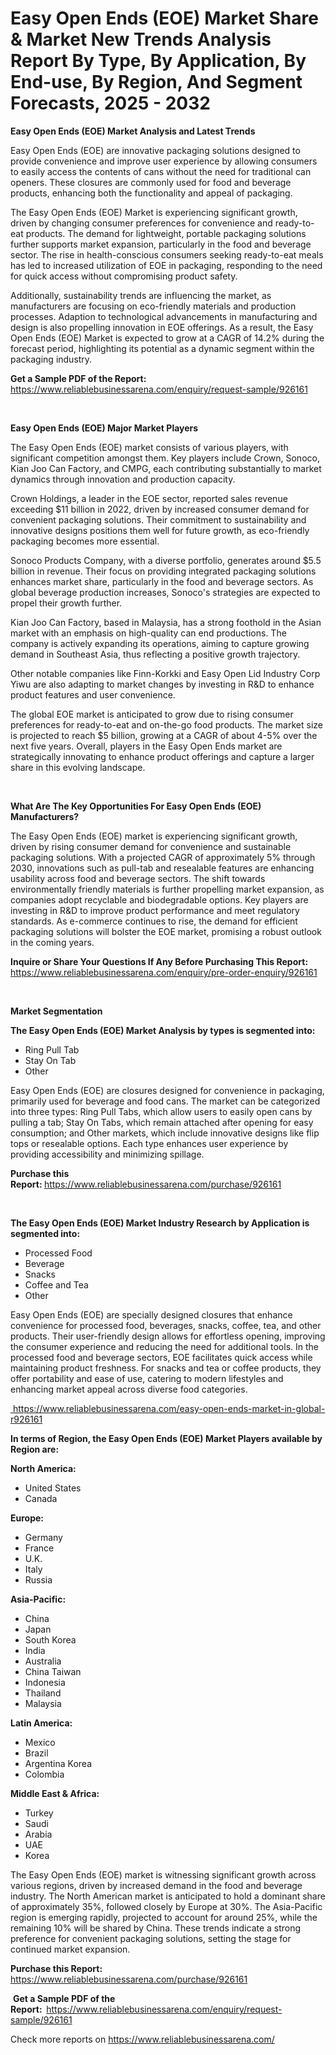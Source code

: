 <p><h1>Easy Open Ends (EOE) Market Share & Market New Trends Analysis Report By Type, By Application, By End-use, By Region, And Segment Forecasts, 2025 - 2032</h1></p><p><strong>Easy Open Ends (EOE) Market Analysis and Latest Trends</strong></p>
<p><p>Easy Open Ends (EOE) are innovative packaging solutions designed to provide convenience and improve user experience by allowing consumers to easily access the contents of cans without the need for traditional can openers. These closures are commonly used for food and beverage products, enhancing both the functionality and appeal of packaging.</p><p>The Easy Open Ends (EOE) Market is experiencing significant growth, driven by changing consumer preferences for convenience and ready-to-eat products. The demand for lightweight, portable packaging solutions further supports market expansion, particularly in the food and beverage sector. The rise in health-conscious consumers seeking ready-to-eat meals has led to increased utilization of EOE in packaging, responding to the need for quick access without compromising product safety.</p><p>Additionally, sustainability trends are influencing the market, as manufacturers are focusing on eco-friendly materials and production processes. Adaption to technological advancements in manufacturing and design is also propelling innovation in EOE offerings. As a result, the Easy Open Ends (EOE) Market is expected to grow at a CAGR of 14.2% during the forecast period, highlighting its potential as a dynamic segment within the packaging industry.</p></p>
<p><strong>Get a Sample PDF of the Report:&nbsp;</strong> <a href="https://www.reliablebusinessarena.com/enquiry/request-sample/926161?utm_campaign=2958&utm_medium=2&utm_source=Github&utm_content=ia&utm_term=24032025&utm_id=easy-open-ends-eoe">https://www.reliablebusinessarena.com/enquiry/request-sample/926161</a></p>
<p>&nbsp;</p>
<p><strong>Easy Open Ends (EOE) Major Market Players</strong></p>
<p><p>The Easy Open Ends (EOE) market consists of various players, with significant competition amongst them. Key players include Crown, Sonoco, Kian Joo Can Factory, and CMPG, each contributing substantially to market dynamics through innovation and production capacity. </p><p>Crown Holdings, a leader in the EOE sector, reported sales revenue exceeding $11 billion in 2022, driven by increased consumer demand for convenient packaging solutions. Their commitment to sustainability and innovative designs positions them well for future growth, as eco-friendly packaging becomes more essential.</p><p>Sonoco Products Company, with a diverse portfolio, generates around $5.5 billion in revenue. Their focus on providing integrated packaging solutions enhances market share, particularly in the food and beverage sectors. As global beverage production increases, Sonoco's strategies are expected to propel their growth further.</p><p>Kian Joo Can Factory, based in Malaysia, has a strong foothold in the Asian market with an emphasis on high-quality can end productions. The company is actively expanding its operations, aiming to capture growing demand in Southeast Asia, thus reflecting a positive growth trajectory.</p><p>Other notable companies like Finn-Korkki and Easy Open Lid Industry Corp Yiwu are also adapting to market changes by investing in R&D to enhance product features and user convenience. </p><p>The global EOE market is anticipated to grow due to rising consumer preferences for ready-to-eat and on-the-go food products. The market size is projected to reach $5 billion, growing at a CAGR of about 4-5% over the next five years. Overall, players in the Easy Open Ends market are strategically innovating to enhance product offerings and capture a larger share in this evolving landscape.</p></p>
<p>&nbsp;</p>
<p><strong>What Are The Key Opportunities For Easy Open Ends (EOE) Manufacturers?</strong></p>
<p><p>The Easy Open Ends (EOE) market is experiencing significant growth, driven by rising consumer demand for convenience and sustainable packaging solutions. With a projected CAGR of approximately 5% through 2030, innovations such as pull-tab and resealable features are enhancing usability across food and beverage sectors. The shift towards environmentally friendly materials is further propelling market expansion, as companies adopt recyclable and biodegradable options. Key players are investing in R&D to improve product performance and meet regulatory standards. As e-commerce continues to rise, the demand for efficient packaging solutions will bolster the EOE market, promising a robust outlook in the coming years.</p></p>
<p><strong>Inquire or Share Your Questions If Any Before Purchasing This Report:</strong> <a href="https://www.reliablebusinessarena.com/enquiry/pre-order-enquiry/926161?utm_campaign=2958&utm_medium=2&utm_source=Github&utm_content=ia&utm_term=24032025&utm_id=easy-open-ends-eoe">https://www.reliablebusinessarena.com/enquiry/pre-order-enquiry/926161</a></p>
<p>&nbsp;</p>
<p><strong>Market Segmentation</strong></p>
<p><strong>The Easy Open Ends (EOE) Market Analysis by types is segmented into:</strong></p>
<p><ul><li>Ring Pull Tab</li><li>Stay On Tab</li><li>Other</li></ul></p>
<p><p>Easy Open Ends (EOE) are closures designed for convenience in packaging, primarily used for beverage and food cans. The market can be categorized into three types: Ring Pull Tabs, which allow users to easily open cans by pulling a tab; Stay On Tabs, which remain attached after opening for easy consumption; and Other markets, which include innovative designs like flip tops or resealable options. Each type enhances user experience by providing accessibility and minimizing spillage.</p></p>
<p><strong>Purchase this Report:&nbsp;</strong><a href="https://www.reliablebusinessarena.com/purchase/926161?utm_campaign=2958&utm_medium=2&utm_source=Github&utm_content=ia&utm_term=24032025&utm_id=easy-open-ends-eoe">https://www.reliablebusinessarena.com/purchase/926161</a></p>
<p>&nbsp;</p>
<p><strong>The Easy Open Ends (EOE) Market Industry Research by Application is segmented into:</strong></p>
<p><ul><li>Processed Food</li><li>Beverage</li><li>Snacks</li><li>Coffee and Tea</li><li>Other</li></ul></p>
<p><p>Easy Open Ends (EOE) are specially designed closures that enhance convenience for processed food, beverages, snacks, coffee, tea, and other products. Their user-friendly design allows for effortless opening, improving the consumer experience and reducing the need for additional tools. In the processed food and beverage sectors, EOE facilitates quick access while maintaining product freshness. For snacks and tea or coffee products, they offer portability and ease of use, catering to modern lifestyles and enhancing market appeal across diverse food categories.</p></p>
<p><a href="https://www.reliablebusinessarena.com/easy-open-ends-market-in-global-r926161?utm_campaign=2958&utm_medium=2&utm_source=Github&utm_content=ia&utm_term=24032025&utm_id=easy-open-ends-eoe">&nbsp;https://www.reliablebusinessarena.com/easy-open-ends-market-in-global-r926161</a></p>
<p><strong>In terms of Region, the Easy Open Ends (EOE) Market Players available by Region are:</strong></p>
<p>
    <p> <strong> North America: </strong>
        <ul>
            <li>United States</li>
            <li>Canada</li>
        </ul>
        </p> 
    <p> <strong> Europe: </strong>
        <ul>
            <li>Germany</li>
            <li>France</li>
            <li>U.K.</li>
            <li>Italy</li>
            <li>Russia</li>
        </ul>
        </p> 
    <p> <strong> Asia-Pacific: </strong>
        <ul>
            <li>China</li>
            <li>Japan</li>
            <li>South Korea</li>
            <li>India</li>
            <li>Australia</li>
            <li>China Taiwan</li>
            <li>Indonesia</li>
            <li>Thailand</li>
            <li>Malaysia</li>
        </ul>
        </p> 
    <p> <strong> Latin America: </strong>
        <ul>
            <li>Mexico</li>
            <li>Brazil</li>
            <li>Argentina Korea</li>
            <li>Colombia</li>
        </ul>
        </p> 
    <p> <strong> Middle East & Africa: </strong>
        <ul>
            <li>Turkey</li>
            <li>Saudi</li>
            <li>Arabia</li>
            <li>UAE</li>
            <li>Korea</li>
        </ul>
    </p>
    </p>
<p><p>The Easy Open Ends (EOE) market is witnessing significant growth across various regions, driven by increased demand in the food and beverage industry. The North American market is anticipated to hold a dominant share of approximately 35%, followed closely by Europe at 30%. The Asia-Pacific region is emerging rapidly, projected to account for around 25%, while the remaining 10% will be shared by China. These trends indicate a strong preference for convenient packaging solutions, setting the stage for continued market expansion.</p></p>
<p><strong>Purchase this Report: </strong><a href="https://www.reliablebusinessarena.com/purchase/926161?utm_campaign=2958&utm_medium=2&utm_source=Github&utm_content=ia&utm_term=24032025&utm_id=easy-open-ends-eoe">https://www.reliablebusinessarena.com/purchase/926161</a></p>
<p>&nbsp;<strong>Get a Sample PDF of the Report:&nbsp;&nbsp;</strong><a href="https://www.reliablebusinessarena.com/enquiry/request-sample/926161?utm_campaign=2958&utm_medium=2&utm_source=Github&utm_content=ia&utm_term=24032025&utm_id=easy-open-ends-eoe">https://www.reliablebusinessarena.com/enquiry/request-sample/926161</a></p>
<p><strong></strong></p>
<p>Check more reports on <a href="https://www.reliablebusinessarena.com/?utm_campaign=2958&utm_medium=2&utm_source=Github&utm_content=ia&utm_term=24032025&utm_id=easy-open-ends-eoe">https://www.reliablebusinessarena.com/</a></p>